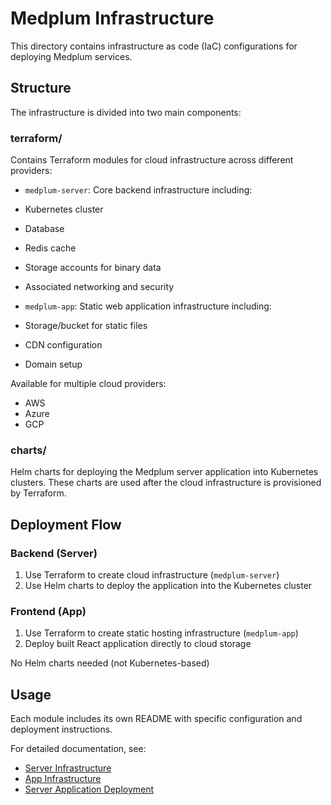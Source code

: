 # Medplum Infrastructure

This directory contains infrastructure as code (IaC) configurations for deploying Medplum services.

## Structure

The infrastructure is divided into two main components:

### terraform/

Contains Terraform modules for cloud infrastructure across different providers:

- `medplum-server`: Core backend infrastructure including:
- Kubernetes cluster
- Database
- Redis cache
- Storage accounts for binary data
- Associated networking and security

- `medplum-app`: Static web application infrastructure including:
- Storage/bucket for static files
- CDN configuration
- Domain setup

Available for multiple cloud providers:

- AWS
- Azure
- GCP

### charts/

Helm charts for deploying the Medplum server application into Kubernetes clusters. These charts are used after the cloud infrastructure is provisioned by Terraform.

## Deployment Flow

### Backend (Server)

1. Use Terraform to create cloud infrastructure (`medplum-server`)
2. Use Helm charts to deploy the application into the Kubernetes cluster

### Frontend (App)

1. Use Terraform to create static hosting infrastructure (`medplum-app`)
2. Deploy built React application directly to cloud storage

No Helm charts needed (not Kubernetes-based)

## Usage

Each module includes its own README with specific configuration and deployment instructions.

For detailed documentation, see:

- [Server Infrastructure](terraform/azure/medplum-server/README.md)
- [App Infrastructure](terraform/azure/medplum-app/README.md)
- [Server Application Deployment](charts/README.md)

